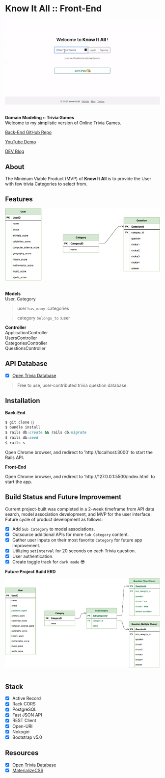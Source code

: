 # Know It All :: Front-End

<div align="center">
  <img src="images/main.gif">
</div>

<br>

<strong>Domain Modeling :: Trivia Games</strong><br>
Welcome to my simplistic version of Online Trivia Games.<br> 

<p><a href="https://github.com/fentyhall/KnowItAll_backend">Back-End GitHub Repo</a></p>
<p><a href="https://youtu.be/kU_Ay68TWcM">YouTube Demo</a></p>
<p><a href="https://dev.to/codinghall/know-it-all-2kpp">DEV Blog</a></p>

## About

<p>The Minimum Viable Product (MVP) of <strong>Know It All</strong> is to provide the User with few trivia Categories to select from.</p>

## Features

<div align="center">
  <img src="images/erd.png">
</div>

<br>

**Models** <br>
User, Category<br>

> user `has_many` :categories<br>

> category `belongs_to` :user<br>

**Controller** <br>
ApplicationController<br>
UsersController<br>
CategoriesController<br>
QuestionsController<br>

## API Database

- [x] <a href="https://opentdb.com/">Open Trivia Database</a>

> Free to use, user-contributed trivia question database.

## Installation

<strong>Back-End</strong>

```ruby
$ git clone 👾
$ bundle install
$ rails db:create && rails db:migrate
$ rails db:seed
$ rails s
```

Open Chrome browser, and redirect to 'http://localhost:3000' to start the Rails API.

<strong>Front-End</strong>
<p>Open Chrome browser, and redirect to 'http://127.0.0.1:5500/index.html' to start the app.</p>

## Build Status and Future Improvement
<p>Current project-built was completed in a 2-week timeframe from API data search, model association development, and MVP for the user interface. Future cycle of product development as follows:</p>

- [x] Add `Sub Category` to model associations. 
- [x] Outsource additional APIs for more `Sub Category` content.
- [x] Gather user inputs on their most favorite `Category` for future app improvement.
- [x] Utilizing `setInterval` for 20 seconds on each Trivia question.
- [x] User authentication.
- [x] Create toggle track for `dark mode` 😎

<strong>Future Project Build ERD</strong><br>

<div align="center">
  <img src="images/erd2.png">
</div>

<br>

## Stack
- [x] Active Record
- [x] Rack CORS
- [x] PostgreSQL
- [x] Fast JSON API 
- [x] REST Client
- [x] Open-URI
- [x] Nokogiri
- [x] Bootstrap v5.0

## Resources

- [x] <a href="https://opentdb.com/">Open Trivia Database</a>
- [x] <a href="https://getbootstrap.com/">MaterializeCSS</a>